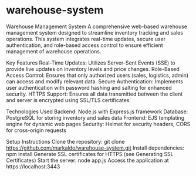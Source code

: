 # warehouse-system
Warehouse Management System
A comprehensive web-based warehouse management system designed to streamline inventory tracking and sales operations. This system integrates real-time updates, secure user authentication, and role-based access control to ensure efficient management of warehouse operations.

Key Features
Real-Time Updates: Utilizes Server-Sent Events (SSE) to provide live updates on inventory levels and price changes.
Role-Based Access Control: Ensures that only authorized users (sales, logistics, admin) can access and modify relevant data.
Secure Authentication: Implements user authentication with password hashing and salting for enhanced security.
HTTPS Support: Ensures all data transmitted between the client and server is encrypted using SSL/TLS certificates.

Technologies Used
Backend: Node.js with Express.js framework
Database: PostgreSQL for storing inventory and sales data
Frontend: EJS templating engine for dynamic web pages
Security: Helmet for security headers, CORS for cross-origin requests

Setup Instructions
Clone the repository: git clone https://github.com/markaldo/warehouse-system.git
Install dependencies: npm install
Generate SSL certificates for HTTPS (see Generating SSL Certificates)
Start the server: node app.js
Access the application at https://localhost:3443
